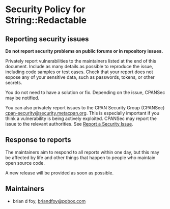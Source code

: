 # Security Policy for String::Redactable

## Reporting security issues

**Do not report security problems on public forums or in repository
issues.**

Privately report vulnerabilities to the maintainers listed at the end
of this document. Include as many details as possible to reproduce the
issue, including code samples or test cases. Check that your report
does not expose any of your sensitive data, such as passwords, tokens,
or other secrets.

You do not need to have a solution or fix. Depending on the issue,
CPANSec may be notified.

You can also privately report issues to the CPAN Security Group
(CPANSec) <cpan-security@security.metacpan.org>. This is especially
important if you think a vulnerability is being actively exploited.
CPANSec may report the issue to the relevant authorities. See [Report
a Security Issue](https://security.metacpan.org/docs/report.html).

## Response to reports

The maintainers aim to respond to all reports within one day, but this
may be affected by life and other things that happen to people who
maintain open source code.

A new release will be provided as soon as possible.

## Maintainers

* brian d foy, <briandfoy@pobox.com>
